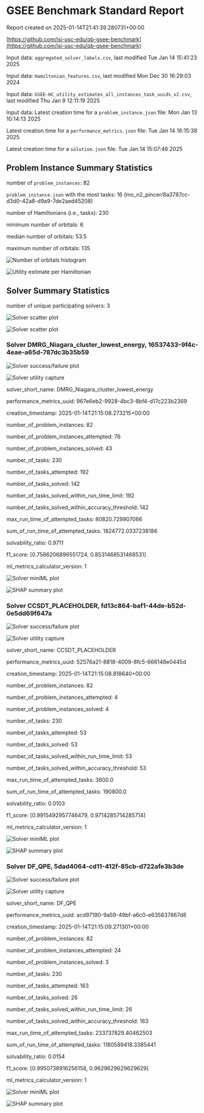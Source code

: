 # GSEE Benchmark Standard Report

Report created on 2025-01-14T21:41:39.280731+00:00

[https://github.com/isi-usc-edu/qb-gsee-benchmark](https://github.com/isi-usc-edu/qb-gsee-benchmark)

Input data: `aggregated_solver_labels.csv`, last modified Tue Jan 14 15:41:23 2025

Input data: `Hamiltonian_features.csv`, last modified Mon Dec 30 16:29:03 2024

Input data: `GSEE-HC_utility_estimates_all_instances_task_uuids_v2.csv`, last modified Thu Jan  9 12:11:19 2025

Input data: Latest creation time for a `problem_instance.json` file: Mon Jan 13 10:14:13 2025

Latest creation time for a `performance_metrics.json` file: Tue Jan 14 16:15:38 2025

Latest creation time for a `solution.json` file: Tue Jan 14 15:07:46 2025

## Problem Instance Summary Statistics

number of `problem_instances`: 82

`problem_instance.json` with the most tasks: 16 (mo_n2_pincer/8a3787cc-d3d0-42a8-d9a9-7de2aed45208)

number of Hamiltonians (i.e., tasks): 230

minimum number of orbitals: 6

median number of orbitals: 53.5

maximum number of orbitals: 135

![Number of orbitals histogram](num_orbitals_histogram.png)

![Utility estimate per Hamiltonian](num_orbitals_vs_utility.png)

## Solver Summary Statistics

number of unique participating solvers: 3

![Solver scatter plot](solver_num_orbs_vs_runtime_scatter_plot.png)

![Solver scatter plot](solver_num_orbs_vs_log_runtime_scatter_plot.png)

### Solver DMRG_Niagara_cluster_lowest_energy, 16537433-9f4c-4eae-a65d-787dc3b35b59

![Solver success/failure plot](solver_16537433-9f4c-4eae-a65d-787dc3b35b59_plot.png)

![Solver utility capture](solver_16537433-9f4c-4eae-a65d-787dc3b35b59_utility_capture_plot.png)

solver_short_name: DMRG_Niagara_cluster_lowest_energy

performance_metrics_uuid: 967e6eb2-9928-4bc3-8bf4-d17c223b2369

creation_timestamp: 2025-01-14T21:15:08.273215+00:00

number_of_problem_instances: 82

number_of_problem_instances_attempted: 76

number_of_problem_instances_solved: 43

number_of_tasks: 230

number_of_tasks_attempted: 192

number_of_tasks_solved: 142

number_of_tasks_solved_within_run_time_limit: 192

number_of_tasks_solved_within_accuracy_threshold: 142

max_run_time_of_attempted_tasks: 80820.729907066

sum_of_run_time_of_attempted_tasks: 1824772.0337238186

solvability_ratio: 0.9711

f1_score: [0.7586206896551724, 0.8531468531468531]

ml_metrics_calculator_version: 1

![Solver miniML plot](plot_solver_16537433-9f4c-4eae-a65d-787dc3b35b59.png)

![SHAP summary plot](shap_summary_plot_solver_16537433-9f4c-4eae-a65d-787dc3b35b59.png)

### Solver CCSDT_PLACEHOLDER, fd13c864-baf1-44de-b52d-0e5dd69f647a

![Solver success/failure plot](solver_fd13c864-baf1-44de-b52d-0e5dd69f647a_plot.png)

![Solver utility capture](solver_fd13c864-baf1-44de-b52d-0e5dd69f647a_utility_capture_plot.png)

solver_short_name: CCSDT_PLACEHOLDER

performance_metrics_uuid: 52576a21-8818-4009-8fc5-666148e0445d

creation_timestamp: 2025-01-14T21:15:08.818640+00:00

number_of_problem_instances: 82

number_of_problem_instances_attempted: 4

number_of_problem_instances_solved: 4

number_of_tasks: 230

number_of_tasks_attempted: 53

number_of_tasks_solved: 53

number_of_tasks_solved_within_run_time_limit: 53

number_of_tasks_solved_within_accuracy_threshold: 53

max_run_time_of_attempted_tasks: 3600.0

sum_of_run_time_of_attempted_tasks: 190800.0

solvability_ratio: 0.0103

f1_score: [0.9915492957746479, 0.9714285714285714]

ml_metrics_calculator_version: 1

![Solver miniML plot](plot_solver_fd13c864-baf1-44de-b52d-0e5dd69f647a.png)

![SHAP summary plot](shap_summary_plot_solver_fd13c864-baf1-44de-b52d-0e5dd69f647a.png)

### Solver DF_QPE, 5dad4064-cd11-412f-85cb-d722afe3b3de

![Solver success/failure plot](solver_5dad4064-cd11-412f-85cb-d722afe3b3de_plot.png)

![Solver utility capture](solver_5dad4064-cd11-412f-85cb-d722afe3b3de_utility_capture_plot.png)

solver_short_name: DF_QPE

performance_metrics_uuid: acd97190-9a59-49bf-a6c0-e635837867d8

creation_timestamp: 2025-01-14T21:15:09.271301+00:00

number_of_problem_instances: 82

number_of_problem_instances_attempted: 24

number_of_problem_instances_solved: 3

number_of_tasks: 230

number_of_tasks_attempted: 163

number_of_tasks_solved: 26

number_of_tasks_solved_within_run_time_limit: 26

number_of_tasks_solved_within_accuracy_threshold: 163

max_run_time_of_attempted_tasks: 233737829.40462503

sum_of_run_time_of_attempted_tasks: 1180589418.3385441

solvability_ratio: 0.0154

f1_score: [0.9950738916256158, 0.9629629629629629]

ml_metrics_calculator_version: 1

![Solver miniML plot](plot_solver_5dad4064-cd11-412f-85cb-d722afe3b3de.png)

![SHAP summary plot](shap_summary_plot_solver_5dad4064-cd11-412f-85cb-d722afe3b3de.png)


